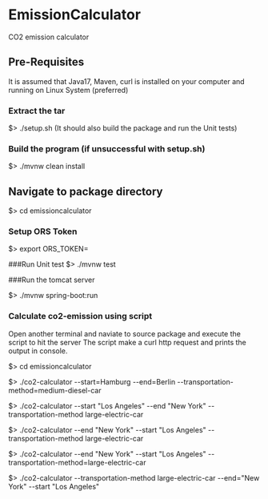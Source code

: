 # EmissionCalculator
CO2 emission calculator


## Pre-Requisites

It is assumed that Java17, Maven, curl is installed on your computer and running on Linux System (preferred)

### Extract the tar

$> ./setup.sh (It should also build the package and run the Unit tests)

### Build the program (if unsuccessful with setup.sh)

$> ./mvnw clean install

## Navigate to package directory

$> cd emissioncalculator

### Setup ORS Token

$> export ORS_TOKEN=<Your Token>


###Run Unit test
$> ./mvnw test

###Run the tomcat server

$> ./mvnw spring-boot:run

### Calculate co2-emission using script

Open another terminal and naviate to source package and execute the script to hit the server
The script make a curl http request and prints the output in console.

$> cd emissioncalculator 

$> ./co2-calculator --start=Hamburg --end=Berlin --transportation-method=medium-diesel-car

$> ./co2-calculator --start "Los Angeles" --end "New York" --transportation-method large-electric-car

$> ./co2-calculator --end "New York" --start "Los Angeles" --transportation-method large-electric-car

$> ./co2-calculator --end "New York" --start "Los Angeles" --transportation-method=large-electric-car

$> ./co2-calculator --transportation-method large-electric-car --end="New York" --start "Los Angeles"
